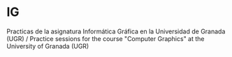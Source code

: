 # IG
Practicas de la asignatura Informática Gráfica en la Universidad de Granada (UGR) / Practice sessions for the course "Computer Graphics" at the University of Granada (UGR)
